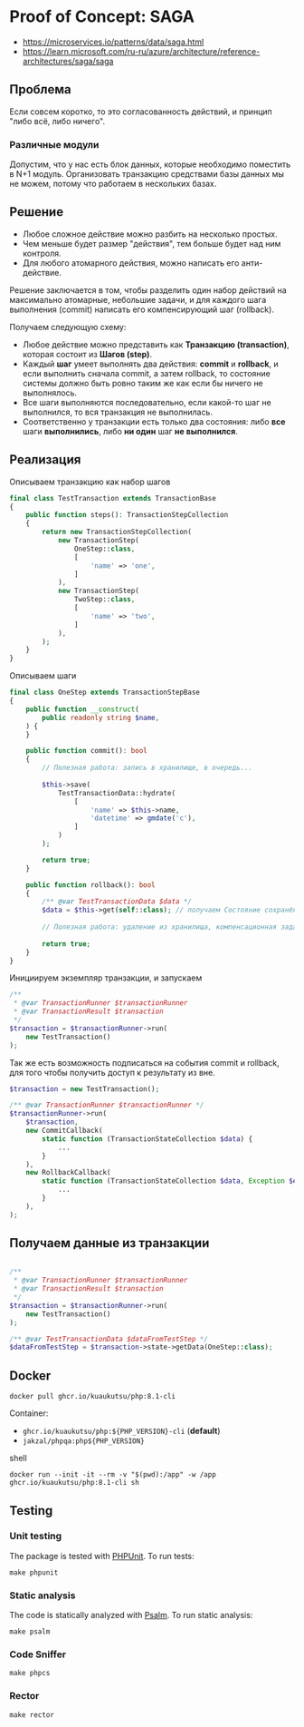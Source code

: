 # Proof of Concept: SAGA

- https://microservices.io/patterns/data/saga.html
- https://learn.microsoft.com/ru-ru/azure/architecture/reference-architectures/saga/saga


## Проблема

Если совсем коротко, то это согласованность действий, и принцип "либо всё, либо ничего".

### Различные модули

Допустим, что у нас есть блок данных, которые необходимо поместить в N+1 модуль.
Организовать транзакцию средствами базы данных мы не можем, потому что работаем в нескольких базах.

## Решение

- Любое сложное действие можно разбить на несколько простых.
- Чем меньше будет размер "действия", тем больше будет над ним контроля.
- Для любого атомарного действия, можно написать его анти-действие.

Решение заключается в том, чтобы разделить один набор действий на максимально атомарные, небольшие задачи,
и для каждого шага выполнения (commit) написать его компенсирующий шаг (rollback).

Получаем следующую схему:

- Любое действие можно представить как **Транзакцию (transaction)**, которая состоит из **Шагов (step)**.
- Каждый **шаг** умеет выполнять два действия: **commit** и **rollback**, и если выполнить сначала commit, а затем
  rollback, то состояние системы должно быть ровно таким же как если бы ничего не выполнялось.
- Все шаги выполняются последовательно, если какой-то шаг не выполнился, то вся транзакция не выполнилась.
- Соответственно у транзакции есть только два состояния: либо **все** шаги **выполнились**, либо **ни один** шаг **не
  выполнился**.

## Реализация

Описываем транзакцию как набор шагов

```php
final class TestTransaction extends TransactionBase
{
    public function steps(): TransactionStepCollection
    {
        return new TransactionStepCollection(
            new TransactionStep(
                OneStep::class,
                [
                    'name' => 'one',
                ]
            ),
            new TransactionStep(
                TwoStep::class,
                [
                    'name' => 'two',
                ]
            ),
        );
    }
}
```

Описываем шаги

```php
final class OneStep extends TransactionStepBase
{
    public function __construct(
        public readonly string $name,
    ) {
    }

    public function commit(): bool
    {
        // Полезная работа: запись в хранилище, в очередь...
    
        $this->save(
            TestTransactionData::hydrate(
                [
                    'name' => $this->name,
                    'datetime' => gmdate('c'),
                ]
            )
        );

        return true;
    }

    public function rollback(): bool
    {
        /** @var TestTransactionData $data */
        $data = $this->get(self::class); // получаем Состояние сохранённое при commit
        
        // Полезная работа: удаление из хранилища, компенсационная задача в очередь 
    
        return true;
    }
}
```

Инициируем экземпляр транзакции, и запускаем

```php
/** 
 * @var TransactionRunner $transactionRunner 
 * @var TransactionResult $transaction
 */
$transaction = $transactionRunner->run(
    new TestTransaction()
);
```

Так же есть возможность подписаться на события commit и rollback, для того чтобы получить доступ к результату из вне.

```php
$transaction = new TestTransaction();

/** @var TransactionRunner $transactionRunner */
$transactionRunner->run(
    $transaction,
    new CommitCallback(
        static function (TransactionStateCollection $data) {
            ...
        }
    ),
    new RollbackCallback(
        static function (TransactionStateCollection $data, Exception $exception) {
            ...
        }
    ),
);
```

## Получаем данные из транзакции

```php

/** 
 * @var TransactionRunner $transactionRunner 
 * @var TransactionResult $transaction
 */
$transaction = $transactionRunner->run(
    new TestTransaction()
);

/** @var TestTransactionData $dataFromTestStep */
$dataFromTestStep = $transaction->state->getData(OneStep::class);
```


## Docker

```shell
docker pull ghcr.io/kuaukutsu/php:8.1-cli
```

Container:
- `ghcr.io/kuaukutsu/php:${PHP_VERSION}-cli` (**default**)
- `jakzal/phpqa:php${PHP_VERSION}`

shell

```shell
docker run --init -it --rm -v "$(pwd):/app" -w /app ghcr.io/kuaukutsu/php:8.1-cli sh
```

## Testing

### Unit testing

The package is tested with [PHPUnit](https://phpunit.de/). To run tests:

```shell
make phpunit
```

### Static analysis

The code is statically analyzed with [Psalm](https://psalm.dev/). To run static analysis:

```shell
make psalm
```

### Code Sniffer

```shell
make phpcs
```

### Rector

```shell
make rector
```
